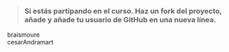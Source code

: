 > ### Si estás partipando en el curso. Haz un fork del proyecto, añade y añade tu usuario de GitHub en una nueva línea.

braismoure  
cesarAndramart
